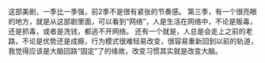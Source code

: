 这部美剧，一季比一季强，前2季不是很有紧张的节奏感。
第三季，有一个很亮眼的地方，就是从这部剧里面，可以看到“网络”，人是生活在网络中，不论是贩毒，还是抓毒，或者是洗钱，都逃不开网络。
还有一个就是，人总是会走上之前的老路，不论是优势还是成瘾，行为模式很难轻易改变，很容易重新回到以前的轨道，我觉得应该是大脑回路“固定”了的缘故，改变习惯其实就是改变大脑。
